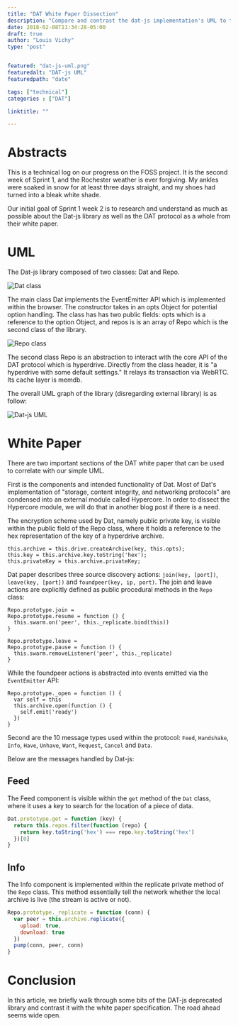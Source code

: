 ```yaml
---
title: "DAT White Paper Dissection"
description: "Compare and contrast the dat-js implementation's UML to the source white paper."
date: 2018-02-08T11:34:28-05:00
draft: true
author: "Louis Vichy"
type: "post"


featured: "dat-js-uml.png"
featuredalt: "DAT-js UML"
featuredpath: "date"

tags: ["technical"]
categories : ["DAT"]

linktitle: ""

---
```


# Abstracts

This is a technical log on our progress on the FOSS project. It is the second week of Sprint 1, and the Rochester weather is ever forgiving. My ankles were soaked in snow for at least three days straight, and my shoes had turned into a bleak white shade.

Our initial goal of Sprint 1 week 2 is to research and understand as much as possible about the Dat-js library as well as the DAT protocol as a whole from their white paper.

# UML

The Dat-js library composed of two classes: Dat and Repo.

![Dat class](/2018/img/2018/02/dat-class.png)

The main class Dat implements the EventEmitter API which is implemented within the browser. The constructor takes in an opts Object for potential option handling. The class has has two public fields: opts which is a reference to the option Object, and repos is is an array of Repo which is the second class of the library.

![Repo class](/2018/img/2018/02/repo-class.png)

The second class Repo is an abstraction to interact with the core API of the DAT protocol which is hyperdrive. Directly from the class header, it is "a hyperdrive with some default settings." It relays its transaction via WebRTC. Its cache layer is memdb.

The overall UML graph of the library (disregarding external library) is as follow:

![Dat-js UML](/2018/img/2018/02/dat-js-uml.png)

# White Paper

There are two important sections of the DAT white paper that can be used to correlate with our simple UML.

First is the components and intended functionality of Dat. Most of Dat's implementation of "storage, content integrity, and networking protocols" are condensed into an external module called Hypercore. In order to dissect the Hypercore module, we will do that in another blog post if there is a need.

The encryption scheme used by Dat, namely public private key, is visible within the public field of the Repo class, where it holds a reference to the hex representation of the key of a hyperdrive archive.

```
this.archive = this.drive.createArchive(key, this.opts);
this.key = this.archive.key.toString('hex');
this.privateKey = this.archive.privateKey;
```

Dat paper describes three source discovery actions: `join(key, [port])`, `leave(key, [port])` and `foundpeer(key, ip, port)`. The join and leave actions are explicitly defined as public procedural methods in the `Repo` class:

```
Repo.prototype.join =
Repo.prototype.resume = function () {
  this.swarm.on('peer', this._replicate.bind(this))
}

Repo.prototype.leave =
Repo.prototype.pause = function () {
  this.swarm.removeListener('peer', this._replicate)
}
```

While the foundpeer actions is abstracted into events emitted via the `EventEmitter` API:

```
Repo.prototype._open = function () {
  var self = this
  this.archive.open(function () {
    self.emit('ready')
  })
}
```

Second are the 10 message types used within the protocol: `Feed`, `Handshake`, `Info`, `Have`, `Unhave`, `Want`, `Request`, `Cancel` and `Data`.

Below are the messages handled by Dat-js:

## Feed

The Feed component is visible within the `get` method of the `Dat` class, where it uses a key to search for the location of a piece of data.

```js
Dat.prototype.get = function (key) {
  return this.repos.filter(function (repo) {
    return key.toString('hex') === repo.key.toString('hex')
  })[0]
}
```

## Info

The Info component is implemented within the replicate private method of the `Repo` class. This method essentially tell the network whether the local archive is live (the stream is active or not).

```js
Repo.prototype._replicate = function (conn) {
  var peer = this.archive.replicate({
    upload: true,
    download: true
  })
  pump(conn, peer, conn)
}
```

# Conclusion

In this article, we briefly walk through some bits of the DAT-js deprecated library and contrast it with the white paper specification. The road ahead seems wide open.
